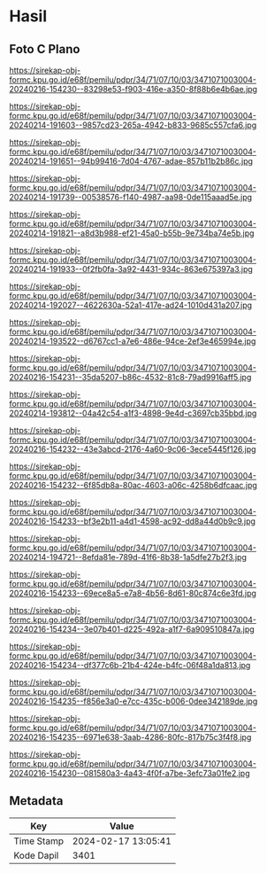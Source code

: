 # Hasil

## Foto C Plano

https://sirekap-obj-formc.kpu.go.id/e68f/pemilu/pdpr/34/71/07/10/03/3471071003004-20240216-154230--83298e53-f903-416e-a350-8f88b6e4b6ae.jpg

https://sirekap-obj-formc.kpu.go.id/e68f/pemilu/pdpr/34/71/07/10/03/3471071003004-20240214-191603--9857cd23-265a-4942-b833-9685c557cfa6.jpg

https://sirekap-obj-formc.kpu.go.id/e68f/pemilu/pdpr/34/71/07/10/03/3471071003004-20240214-191651--94b99416-7d04-4767-adae-857b11b2b86c.jpg

https://sirekap-obj-formc.kpu.go.id/e68f/pemilu/pdpr/34/71/07/10/03/3471071003004-20240214-191739--00538576-f140-4987-aa98-0de115aaad5e.jpg

https://sirekap-obj-formc.kpu.go.id/e68f/pemilu/pdpr/34/71/07/10/03/3471071003004-20240214-191821--a8d3b988-ef21-45a0-b55b-9e734ba74e5b.jpg

https://sirekap-obj-formc.kpu.go.id/e68f/pemilu/pdpr/34/71/07/10/03/3471071003004-20240214-191933--0f2fb0fa-3a92-4431-934c-863e675397a3.jpg

https://sirekap-obj-formc.kpu.go.id/e68f/pemilu/pdpr/34/71/07/10/03/3471071003004-20240214-192027--4622630a-52a1-417e-ad24-1010d431a207.jpg

https://sirekap-obj-formc.kpu.go.id/e68f/pemilu/pdpr/34/71/07/10/03/3471071003004-20240214-193522--d6767cc1-a7e6-486e-94ce-2ef3e465994e.jpg

https://sirekap-obj-formc.kpu.go.id/e68f/pemilu/pdpr/34/71/07/10/03/3471071003004-20240216-154231--35da5207-b86c-4532-81c8-79ad9916aff5.jpg

https://sirekap-obj-formc.kpu.go.id/e68f/pemilu/pdpr/34/71/07/10/03/3471071003004-20240214-193812--04a42c54-a1f3-4898-9e4d-c3697cb35bbd.jpg

https://sirekap-obj-formc.kpu.go.id/e68f/pemilu/pdpr/34/71/07/10/03/3471071003004-20240216-154232--43e3abcd-2176-4a60-9c06-3ece5445f126.jpg

https://sirekap-obj-formc.kpu.go.id/e68f/pemilu/pdpr/34/71/07/10/03/3471071003004-20240216-154232--6f85db8a-80ac-4603-a06c-4258b6dfcaac.jpg

https://sirekap-obj-formc.kpu.go.id/e68f/pemilu/pdpr/34/71/07/10/03/3471071003004-20240216-154233--bf3e2b11-a4d1-4598-ac92-dd8a44d0b9c9.jpg

https://sirekap-obj-formc.kpu.go.id/e68f/pemilu/pdpr/34/71/07/10/03/3471071003004-20240214-194721--8efda81e-789d-41f6-8b38-1a5dfe27b2f3.jpg

https://sirekap-obj-formc.kpu.go.id/e68f/pemilu/pdpr/34/71/07/10/03/3471071003004-20240216-154233--69ece8a5-e7a8-4b56-8d61-80c874c6e3fd.jpg

https://sirekap-obj-formc.kpu.go.id/e68f/pemilu/pdpr/34/71/07/10/03/3471071003004-20240216-154234--3e07b401-d225-492a-a1f7-6a909510847a.jpg

https://sirekap-obj-formc.kpu.go.id/e68f/pemilu/pdpr/34/71/07/10/03/3471071003004-20240216-154234--df377c6b-21b4-424e-b4fc-06f48a1da813.jpg

https://sirekap-obj-formc.kpu.go.id/e68f/pemilu/pdpr/34/71/07/10/03/3471071003004-20240216-154235--f856e3a0-e7cc-435c-b006-0dee342189de.jpg

https://sirekap-obj-formc.kpu.go.id/e68f/pemilu/pdpr/34/71/07/10/03/3471071003004-20240216-154235--6971e638-3aab-4286-80fc-817b75c3f4f8.jpg

https://sirekap-obj-formc.kpu.go.id/e68f/pemilu/pdpr/34/71/07/10/03/3471071003004-20240216-154230--081580a3-4a43-4f0f-a7be-3efc73a01fe2.jpg


## Metadata

| Key        | Value               |
| ---------- | ------------------- |
| Time Stamp | 2024-02-17 13:05:41 |
| Kode Dapil | 3401                |



